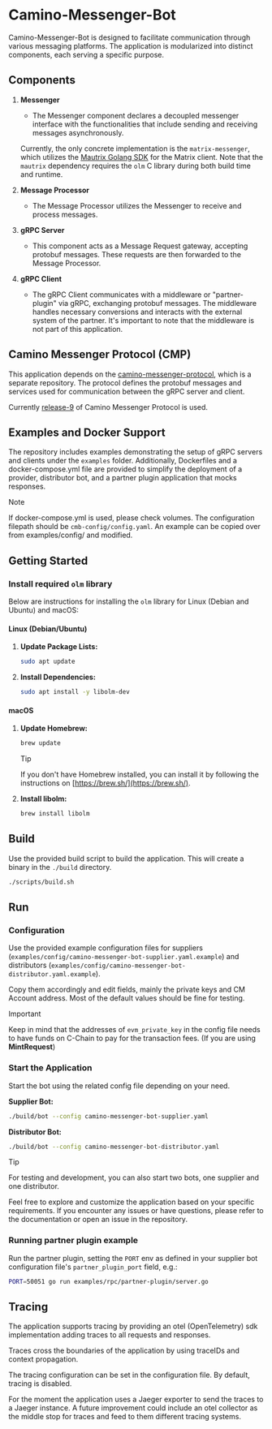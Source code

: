 # Camino-Messenger-Bot

Camino-Messenger-Bot is designed to facilitate communication through various messaging platforms. The application is modularized into distinct components, each serving a specific purpose.

## Components

1. **Messenger**

   - The Messenger component declares a decoupled messenger interface with the functionalities that include sending and receiving messages asynchronously.

   Currently, the only concrete implementation is the `matrix-messenger`, which utilizes the [Mautrix Golang SDK](https://github.com/mautrix/go) for the Matrix client. Note that the `mautrix` dependency requires the `olm` C library during both build time and runtime.

2. **Message Processor**

   - The Message Processor utilizes the Messenger to receive and process messages.

3. **gRPC Server**

   - This component acts as a Message Request gateway, accepting protobuf messages. These requests are then forwarded to the Message Processor.

4. **gRPC Client**
   - The gRPC Client communicates with a middleware or "partner-plugin" via gRPC, exchanging protobuf messages. The middleware handles necessary conversions and interacts with the external system of the partner. It's important to note that the middleware is not part of this application.

## Camino Messenger Protocol (CMP)

This application depends on the [camino-messenger-protocol](https://github.com/chain4travel/camino-messenger-protocol), which is a separate repository. The protocol defines the protobuf messages and services used for communication between the gRPC server and client.

Currently [release-9](https://github.com/chain4travel/camino-messenger-protocol/releases/tag/release-9) of Camino Messenger Protocol is used.

## Examples and Docker Support

The repository includes examples demonstrating the setup of gRPC servers and clients under the `examples` folder. Additionally, Dockerfiles and a docker-compose.yml file are provided to simplify the deployment of a provider, distributor bot, and a partner plugin application that mocks responses.

> [!Note]
> If docker-compose.yml is used, please check volumes. The configuration filepath should be `cmb-config/config.yaml`. An example can be copied over from examples/config/ and modified.


## Getting Started

### Install required `olm` library

Below are instructions for installing the `olm` library for Linux (Debian and Ubuntu) and macOS:

#### Linux (Debian/Ubuntu)

1. **Update Package Lists:**

   ```bash
   sudo apt update
   ```

2. **Install Dependencies:**
   ```bash
   sudo apt install -y libolm-dev
   ```

#### macOS

1. **Update Homebrew:**

   ```bash
   brew update
   ```

   > [!TIP]
   > If you don't have Homebrew installed, you can install it by following
   > the instructions on [https://brew.sh/](https://brew.sh/).

2. **Install libolm:**
   ```bash
   brew install libolm
   ```

## Build

Use the provided build script to build the application. This will create a binary in the `./build` directory.

```bash
./scripts/build.sh
```

## Run

### Configuration

Use the provided example configuration files for suppliers
(`examples/config/camino-messenger-bot-supplier.yaml.example`) and distributors
(`examples/config/camino-messenger-bot-distributor.yaml.example`).

Copy them accordingly and edit fields, mainly the private keys and CM Account address. Most of the default
values should be fine for testing.

> [!IMPORTANT]
> Keep in mind that the addresses of `evm_private_key` in the config file needs to
> have funds on C-Chain to pay for the transaction fees. (If you are using **MintRequest**)

### Start the Application

Start the bot using the related config file depending on your need.

**Supplier Bot:**

```bash
./build/bot --config camino-messenger-bot-supplier.yaml
```

**Distributor Bot:**

```bash
./build/bot --config camino-messenger-bot-distributor.yaml
```

> [!TIP]
> For testing and development, you can also start two bots, one supplier and one distributor.

Feel free to explore and customize the application based on your specific requirements. If you encounter any issues or have questions, please refer to the documentation or open an issue in the repository.

### Running partner plugin example

Run the partner plugin, setting the `PORT` env as defined in your supplier bot
configuration file's `partner_plugin_port` field, e.g.:

```bash
PORT=50051 go run examples/rpc/partner-plugin/server.go
```

## Tracing

The application supports tracing by providing an otel (OpenTelemetry) sdk
implementation adding traces to all requests and responses.

Traces cross the boundaries of the application by using traceIDs and context propagation.

The tracing configuration can be set in the configuration file. By default, tracing
is disabled.

For the moment the application uses a Jaeger exporter to send the traces to a Jaeger
instance. A future improvement could include an otel collector as the middle stop
for traces and feed to them different tracing systems.
